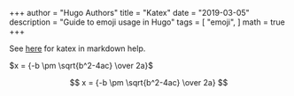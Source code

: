 +++
author = "Hugo Authors"
title = "Katex"
date = "2019-03-05"
description = "Guide to emoji usage in Hugo"
tags = [
    "emoji",
]
math = true
+++

See [here](https://mertbakir.gitlab.io/hugo/math-typesetting-in-hugo/) for katex in markdown help.

$x = {-b \pm \sqrt{b^2-4ac} \over 2a}$

$$
x = {-b \pm \sqrt{b^2-4ac} \over 2a}
$$
